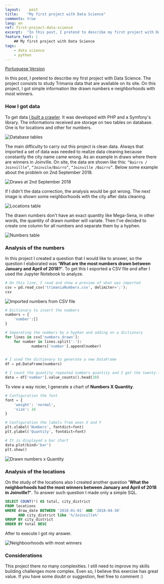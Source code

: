 ```yaml
---
layout:    post
title:    "My first project with Data Science"
comments: true
lang: en
ref: first-project-data-science
excerpt:  "In this post, I pretend to describe my first project with Data Science. The project consists to study Trimania data that are available on its site. On this project, I got simple information like drawn numbers e neighborhoods with most winners"
feature_text: |
    ## My first project with Data Science
tags:
    - data science
    - python
---
```


[Portuguese Version]({{site.url}}/2019/03/17/primeiro-projeto-ciencia-de-dados)

In this post, I pretend to describe my first project with Data Science. The project consists to study Trimania data that are available on its site. On this project, I got simple information like drawn numbers e neighborhoods with most winners.

### How I got data

To get data [I built a crawler](https://github.com/fndomariano/trimania-crawler). It was developed with PHP and a Symfony's library. The informations received are storage on two tables on database. One is for locations and other for numbers. 

![Database tables]({{site.url}}/images/2019-03-17/tables.png)

The main difficulty to carry out this project is clean data. Always that imported a set of data was needed to realize data cleaning because constantly the city name came wrong. As an example in draws where there are winners in Joinville. On site, the data are shown like this: ```“Bairro / Joinvillle”```, ```“Joinvile/Bairro”```, ```“Joinville /Bairro”```. Below some example about the problem on 2nd September 2018.

![Draws at 2nd September 2018]({{site.url}}/images/2019-03-17/result_draw.png)

If I didn't the data correction, the analysis would be got wrong. The next image is shown some neighborhoods with the city after data cleaning.

![Locations table]({{site.url}}/images/2019-03-17/location_table.png)

The drawn numbers don't have an exact quantity like Mega-Sena, in other words, the quantity of drawn number will variate. Then I've decided to create one column for all numbers and separate them by a hyphen.

![Numbers table]({{site.url}}/images/2019-03-17/numbers_table.png)

### Analysis of the numbers

In this project I created a question that I would like to answer, so the question I elaborated was **‘What are the most numbers drawn between January and April of 2018?’**. To get this I exported a CSV file and after I used the Jupyter Notebook to analyze.

```python
# On this line, I read and show a preview of what was imported
csv = pd.read_csv('trimaniaNumbers.csv', delimiter=';');
csv
```

![Imported numbers from CSV file]({{site.url}}/images/2019-03-17/numbers_preview.png)

```python
# Dictionary to insert the numbers
numbers = {
    'number':[]
}

# Separating the numbers by a hyphen and adding on a dictionary
for lines in csv['numbers_drawn']:    
    for number in lines.split('-'):
            numbers['number'].append(number)
        

# I used the dictionary to generate a new DataFrame
df = pd.DataFrame(numbers)

# I count the quantity repeated numbers quantity and I get the twenty-first
data = df['number'].value_counts().head(20)
```

To view a way nicier, I generate a chart of **Numbers X Quantity**.

```python
# Configuration the font
font = {
    'weight': 'normal',
    'size': 16
}

# Configuration the labels from axes X and Y
plt.xlabel('Numbers', fontdict=font)
plt.ylabel('Quantity', fontdict=font)

# It is displayed a bar chart
data.plot(kind='bar')
plt.show()
```

![Drawn numbers x Quantity]({{site.url}}/images/2019-03-17/chart_numbers.png)

### Analysis of the locations

On the study of the locations also I created another question **'What the neighborhoods had the most winners between January and April of 2018 in Joinville?'**. To answer such question I made only a simple SQL.

```SQL
SELECT COUNT(*) AS total, city_district
FROM locations
WHERE draw_date BETWEEN '2018-01-01' AND '2018-04-30'
      AND city_district like '%/Joinville%'
GROUP BY city_district
ORDER BY total DESC
```
After to execute I got my answer.

![Neighboorhoods with most winners]({{site.url}}/images/2019-03-17/sql_result.png)

### Considerations

This project there no many complexities. I still need to improve my skills building challenges more complex. Even so, I believe this exercise has great value. If you have some doubt or suggestion, feel free to comment :)
